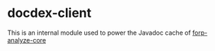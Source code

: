 # docdex-client

This is an internal module used to power the Javadoc cache
of [forp-analyze-core](../forp-analyze-core)
